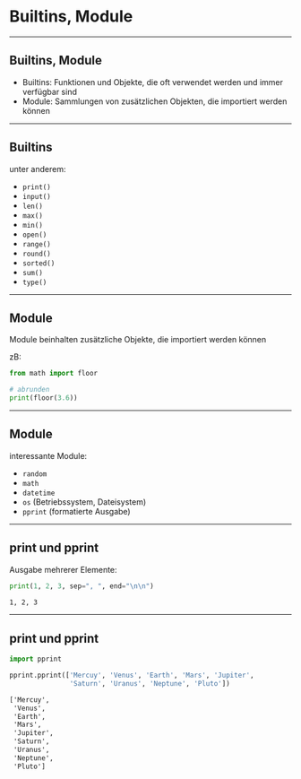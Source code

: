 # Builtins, Module

---

## Builtins, Module

- Builtins: Funktionen und Objekte, die oft verwendet werden und immer verfügbar sind
- Module: Sammlungen von zusätzlichen Objekten, die importiert werden können

---

## Builtins

unter anderem:

- `print()`
- `input()`
- `len()`
- `max()`
- `min()`
- `open()`
- `range()`
- `round()`
- `sorted()`
- `sum()`
- `type()`

---

## Module

Module beinhalten zusätzliche Objekte, die importiert werden können

zB:

```py
from math import floor

# abrunden
print(floor(3.6))
```

---

## Module

interessante Module:

- `random`
- `math`
- `datetime`
- `os` (Betriebssystem, Dateisystem)
- `pprint` (formatierte Ausgabe)

---

## print und pprint

Ausgabe mehrerer Elemente:

```py
print(1, 2, 3, sep=", ", end="\n\n")
```

```bash
1, 2, 3


```

---

## print und pprint

```py
import pprint

pprint.pprint(['Mercuy', 'Venus', 'Earth', 'Mars', 'Jupiter',
               'Saturn', 'Uranus', 'Neptune', 'Pluto'])
```

```txt
['Mercuy',
 'Venus',
 'Earth',
 'Mars',
 'Jupiter',
 'Saturn',
 'Uranus',
 'Neptune',
 'Pluto']
```
